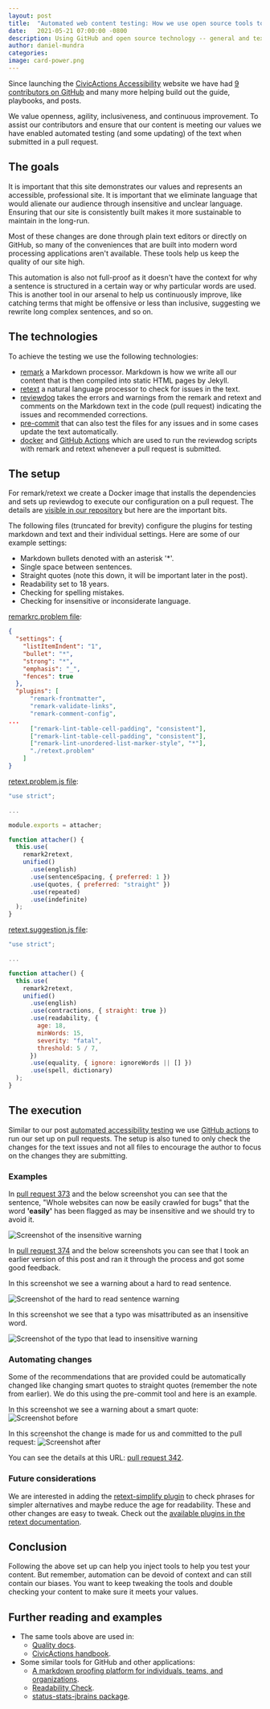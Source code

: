 ```yaml
---
layout: post
title:  "Automated web content testing: How we use open source tools to scale inclusive, accessible online content"
date:   2021-05-21 07:00:00 -0800
description: Using GitHub and open source technology -- general and text-specific -- we created a continuous text feedback mechanism to help ensure our content meets out standards.
author: daniel-mundra
categories: 
image: card-power.png
---
```


Since launching the [CivicActions Accessibility](https://accessibility.civicactions.com/) website we have had [9 contributors on GitHub](https://github.com/CivicActions/accessibility) and many more helping build out the guide, playbooks, and posts.

We value openness, agility, inclusiveness, and continuous improvement. To assist our contributors and ensure that our content is meeting our values we have enabled automated testing (and some updating) of the text when submitted in a pull request.

## The goals

It is important that this site demonstrates our values and represents an accessible, professional site. It is important that we eliminate language that would alienate our audience through insensitive and unclear language. Ensuring that our site is consistently built makes it more sustainable to maintain in the long-run.

Most of these changes are done through plain text editors or directly on GitHub, so many of the conveniences that are built into modern word processing applications aren't available. These tools help us keep the quality of our site high.

This automation is also not full-proof as it doesn't have the context for why a sentence is structured in a certain way or why particular words are used. This is another tool in our arsenal to help us continuously improve, like catching terms that might be offensive or less than inclusive, suggesting we rewrite long complex sentences, and so on.

## The technologies

To achieve the testing we use the following technologies:
* [remark](https://github.com/remarkjs/remark) a Markdown processor. Markdown is how we write all our content that is then compiled into static HTML pages by Jekyll.
* [retext](https://github.com/retextjs/retext) a natural language processor to check for issues in the text.
* [reviewdog](https://github.com/reviewdog/reviewdog) takes the errors and warnings from the remark and retext and comments on the Markdown text in the code (pull request) indicating the issues and recommended corrections.
* [pre-commit](https://pre-commit.com/) that can also test the files for any issues and in some cases update the text automatically.
* [docker](https://www.docker.com/) and [GitHub Actions](https://github.com/features/actions) which are used to run the reviewdog scripts with remark and retext whenever a pull request is submitted.

## The setup

For remark/retext we create a Docker image that installs the dependencies and sets up reviewdog to execute our configuration on a pull request. The details are [visible in our repository](https://github.com/CivicActions/accessibility/tree/main/lint) but here are the important bits.

The following files (truncated for brevity) configure the plugins for testing markdown and text and their individual settings. Here are some of our example settings:
* Markdown bullets denoted with an asterisk '*'.
* Single space between sentences.
* Straight quotes (note this down, it will be important later in the post).
* Readability set to 18 years.
* Checking for spelling mistakes.
* Checking for insensitive or inconsiderate language.

[remarkrc.problem file](https://github.com/CivicActions/accessibility/blob/main/lint/config/remarkrc.problem):
```json
{
  "settings": {
    "listItemIndent": "1",
    "bullet": "*",
    "strong": "*",
    "emphasis": "_",
    "fences": true
  },
  "plugins": [
      "remark-frontmatter",
      "remark-validate-links",
      "remark-comment-config",
...
      ["remark-lint-table-cell-padding", "consistent"],
      ["remark-lint-table-cell-padding", "consistent"],
      ["remark-lint-unordered-list-marker-style", "*"],
      "./retext.problem"
    ]
}
```

[retext.problem.js file](https://github.com/CivicActions/accessibility/blob/main/lint/config/retext.problem.js):
```javascript
"use strict";

...

module.exports = attacher;

function attacher() {
  this.use(
    remark2retext,
    unified()
      .use(english)
      .use(sentenceSpacing, { preferred: 1 })
      .use(quotes, { preferred: "straight" })
      .use(repeated)
      .use(indefinite)
  );
}
```

[retext.suggestion.js file](https://github.com/CivicActions/accessibility/blob/main/lint/config/retext.suggestion.js):
```javascript
"use strict";

...

function attacher() {
  this.use(
    remark2retext,
    unified()
      .use(english)
      .use(contractions, { straight: true })
      .use(readability, {
        age: 18,
        minWords: 15,
        severity: "fatal",
        threshold: 5 / 7,
      })
      .use(equality, { ignore: ignoreWords || [] })
      .use(spell, dictionary)
  );
}
```

## The execution

Similar to our post [automated accessibility testing](/posts/automated-accessibility-testing-leveraging-github-actions-and-pa11y-ci-with-axe) we use [GitHub actions](https://github.com/CivicActions/accessibility/blob/main/.github/workflows/reviewdog.yml) to run our set up on pull requests. The setup is also tuned to only check the changes for the text issues and not all files to encourage the author to focus on the changes they are submitting.

### Examples

In [pull request 373](https://github.com/CivicActions/accessibility/pull/373/files) and the below screenshot you can see that the sentence, "Whole websites can now be easily crawled for bugs" that the word **'easily'** has been flagged as may be insensitive and we should try to avoid it.

![Screenshot of the insensitive warning](/assets/img/insensitive-text-warning.png)

In [pull request 374](https://github.com/CivicActions/accessibility/pull/374/commits/9b6c162495de0c5212e5cf99b27470e710082bdb) and the below screenshots you can see that I took an earlier version of this post and ran it through the process and got some good feedback.

In this screenshot we see a warning about a hard to read sentence.

![Screenshot of the hard to read sentence warning](/assets/img/hard-to-read-sentence-warning.png)

In this screenshot we see that a typo was misattributed as an insensitive word.

![Screenshot of the typo that lead to insensitive warning](/assets/img/typo-lead-to-insensitive-warning.png)

### Automating changes

Some of the recommendations that are provided could be automatically changed like changing smart quotes to straight quotes (remember the note from earlier). We do this using the pre-commit tool and here is an example.

In this screenshot we see a warning about a smart quote:
![Screenshot before](/assets/img/smart-quote-warning.png)

In this screenshot the change is made for us and committed to the pull request:
![Screenshot after](/assets/img/smark-quote-fix.png)

You can see the details at this URL: [pull request 342](https://github.com/CivicActions/accessibility/pull/342).

### Future considerations

We are interested in adding the [retext-simplify plugin](https://github.com/retextjs/retext-simplify) to check phrases for simpler alternatives and maybe reduce the age for readability. These and other changes are easy to tweak. Check out the [available plugins in the retext documentation](https://github.com/retextjs/retext/blob/main/doc/plugins.md).

## Conclusion

Following the above set up can help you inject tools to help you test your content. But remember, automation can be devoid of context and can still contain our biases. You want to keep tweaking the tools and double checking your content to make sure it meets your values.

## Further reading and examples
* The same tools above are used in:
  * [Quality docs](https://github.com/sparkartgroup/quality-docs/).
  * [CivicActions handbook](https://github.com/CivicActions/handbook).
* Some similar tools for GitHub and other applications:
  * [A markdown proofing platform for individuals, teams, and organizations](https://github.com/ritterim/markdown-proofing).
  * [Readability Check](https://marketplace.visualstudio.com/items?itemName=jemcclin.readabilitycheck).
  * [status-stats-jbrains package](https://atom.io/packages/status-stats-jbrains).
